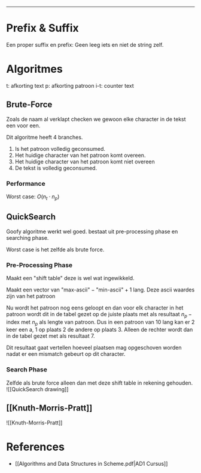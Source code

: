 ___
# Prefix & Suffix
Een proper suffix en prefix: 
    Geen leeg iets en niet de string zelf.



# Algoritmes
t: afkorting text
p: afkorting patroon
i-t: counter text

## Brute-Force
Zoals de naam al verklapt checken we gewoon elke character in de tekst een voor een.

Dit algoritme heeft 4 branches.
1. Is het patroon volledig geconsumed.
2. Het huidige character van het patroon komt overeen.
3. Het huidige character van het patroon komt niet overeen
4. De tekst is volledig geconsumed.

### Performance
Worst case: $O(n_{t}\cdot n_p)$


## QuickSearch
Goofy algoritme werkt wel goed.
bestaat uit pre-processing phase en searching phase.

Worst case is het zelfde als brute force.
### Pre-Processing Phase
Maakt een "shift table" deze is wel wat ingewikkeld.

Maakt een vector van $\text{"max-ascii"} - \text{"min-ascii"} + 1$ lang. Deze ascii waardes zijn van het patroon 

Nu wordt het patroon nog eens geloopt en dan voor elk character in het patroon wordt dit in de tabel gezet op de juiste plaats met als resultaat $n_{p} - \text{index}$ met $n_p$ als lengte van patroon. Dus in een patroon van 10 lang kan er 2 keer een a, 1 op plaats 2 de andere op plaats 3. Alleen de rechter wordt dan in de tabel gezet met als resultaat 7.

Dit resultaat gaat vertellen hoeveel plaatsen mag opgeschoven worden nadat er een mismatch gebeurt op dit character.

### Search Phase
Zelfde als brute force alleen dan met deze shift table in rekening gehouden.
![[QuickSearch drawing]]

## [[Knuth-Morris-Pratt]]
![[Knuth-Morris-Pratt]]

# References
- [[Algorithms and Data Structures in Scheme.pdf|AD1 Cursus]]